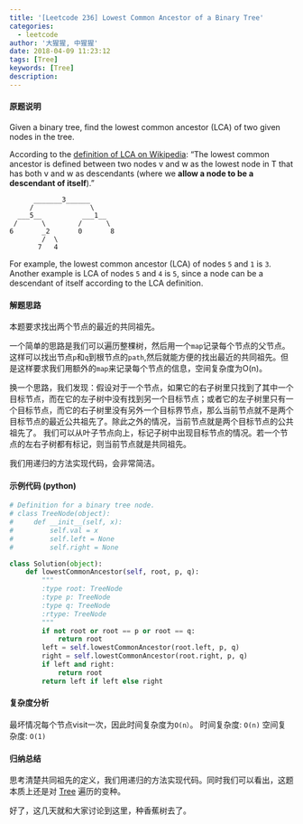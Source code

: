 ```yaml
---
title: '[Leetcode 236] Lowest Common Ancestor of a Binary Tree'
categories:
  - leetcode
author: '大猩猩, 中猩猩'
date: 2018-04-09 11:23:12
tags: [Tree]
keywords: [Tree]
description:
---
```

#### 原题说明

Given a binary tree, find the lowest common ancestor (LCA) of two given nodes in the tree.

According to the [definition of LCA on Wikipedia](https://en.wikipedia.org/wiki/Lowest_common_ancestor): “The lowest common ancestor is defined between two nodes v and w as the lowest node in T that has both v and w as descendants (where we **allow a node to be a descendant of itself**).”

          _______3______
         /              \
      ___5__          ___1__
     /      \        /      \
    6       _2       0       8
            /  \
           7   4
         
For example, the lowest common ancestor (LCA) of nodes `5` and `1` is `3`. Another example is LCA of nodes `5` and `4` is `5`, since a node can be a descendant of itself according to the LCA definition.

#### 解题思路
本题要求找出两个节点的最近的共同祖先。

一个简单的思路是我们可以遍历整棵树，然后用一个`map`记录每个节点的父节点。这样可以找出节点`p`和`q`到根节点的`path`,然后就能方便的找出最近的共同祖先。但是这样要求我们用额外的`map`来记录每个节点的信息，空间复杂度为O(n)。

换一个思路，我们发现：假设对于一个节点，如果它的右子树里只找到了其中一个目标节点，而在它的左子树中没有找到另一个目标节点；或者它的左子树里只有一个目标节点，而它的右子树里没有另外一个目标界节点，那么当前节点就不是两个目标节点的最近公共祖先了。除此之外的情况，当前节点就是两个目标节点的公共祖先了。 我们可以从叶子节点向上，标记子树中出现目标节点的情况。若一个节点的左右子树都有标记，则当前节点就是共同祖先。

我们用递归的方法实现代码，会非常简洁。

#### 示例代码 (python)
```python
# Definition for a binary tree node.
# class TreeNode(object):
#     def __init__(self, x):
#         self.val = x
#         self.left = None
#         self.right = None

class Solution(object):
    def lowestCommonAncestor(self, root, p, q):
        """
        :type root: TreeNode
        :type p: TreeNode
        :type q: TreeNode
        :rtype: TreeNode
        """
        if not root or root == p or root == q:
            return root
        left = self.lowestCommonAncestor(root.left, p, q)
        right = self.lowestCommonAncestor(root.right, p, q)
        if left and right:
            return root
        return left if left else right
```

#### 复杂度分析
最坏情况每个节点visit一次，因此时间复杂度为`O(n）`。
时间复杂度: `O(n)`
空间复杂度: `O(1)`

#### 归纳总结
思考清楚共同祖先的定义，我们用递归的方法实现代码。同时我们可以看出，这题本质上还是对 [Tree](/tags/Tree) 遍历的变种。

好了，这几天就和大家讨论到这里，种香蕉树去了。